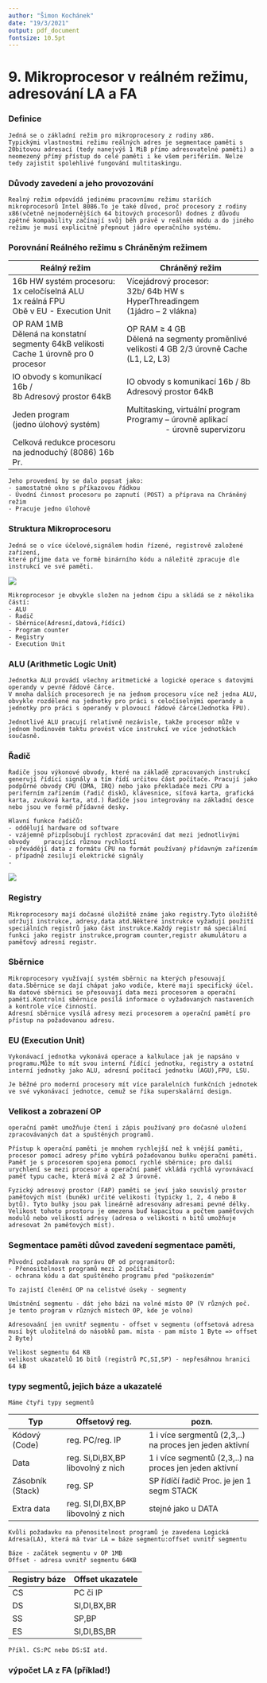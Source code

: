 ```yaml
---
author: "Šimon Kochánek"
date: "19/3/2021"
output: pdf_document
fontsize: 10.5pt
---
```


<style type="text/css">
  body{
    font-size: 10.5pt;
  }
</style>

# 9. Mikroprocesor v reálném režimu, adresování LA a FA

### Definice

    Jedná se o základní režim pro mikroprocesory z rodiny x86.
    Typickými vlastnostmi režimu reálných adres je segmentace paměti s 20bitovou adresací (tedy nanejvýš 1 MiB přímo adresovatelné paměti) a neomezený přímý přístup do celé paměti i ke všem perifériím. Nelze tedy zajistit spolehlivé fungování multitaskingu.

### Důvody zavedení a jeho provozování

    Realný režim odpovídá jedinému pracovnímu režimu starších mikroprocesorů Intel 8086.To je také důvod, proč procesory z rodiny x86(včetně nejmodernějších 64 bitových procesorů) dodnes z důvodu zpětné kompability začínají svůj běh právě v reálném módu a do jiného režimu je musí explicitně přepnout jádro operačního systému.

### Porovnání Reálného režimu s Chráněným režimem

| Reálný režim                                                                         | Chráněný režim                                                                                             |
| ------------------------------------------------------------------------------------ | ---------------------------------------------------------------------------------------------------------- |
| 16b HW systém procesoru: <br />1x celočíselná ALU <br />1x reálná FPU <br />Obě v EU - Execution Unit  | Vícejádrový procesor: <br /> 32b/ 64b HW s HyperThreadingem <br /> (1jádro – 2 vlákna)                                   |
| OP RAM 1MB <br /> Dělená na konstatní segmenty 64kB velikosti Cache 1 úrovně pro 0 procesor | OP RAM ≥ 4 GB <br /> Dělená na segmenty proměnlivé velikosti 4 GB 2/3 úrovně Cache (L1, L2, L3)                   |
| IO obvody s komunikací 16b / <br />8b Adresový prostor 64kB                     <br />           | IO obvody s komunikací 16b / 8b <br /> Adresový prostor 64kB                                                      |
| Jeden program <br /> (jedno úlohový systém)                                                 | Multitasking, virtuální program <br /> Programy – úrovně aplikací           <br />           &nbsp;&nbsp;&nbsp;&nbsp;&nbsp;&nbsp;&nbsp;&nbsp;&nbsp;&nbsp;&nbsp;&nbsp;&nbsp;&nbsp;&nbsp;&nbsp;&nbsp;       - úrovně supervizoru |
| Celková redukce procesoru na jednoduchý (8086) 16b Pr.                               |                                                                                                            |

    Jeho provedení by se dalo popsat jako:
    - samostatné okno s příkazovou řádkou
    - Úvodní činnost procesoru po zapnutí (POST) a příprava na Chráněný režim 
    - Pracuje jedno úlohově

### Struktura Mikroprocesoru

    Jedná se o více účelové,signálem hodin řízené, registrově založené zařízení,
    které přijme data ve formě binárního kódu a náležitě zpracuje dle instrukcí ve své paměti.
![](images/microprocessor_system.png)

    Mikroprocesor je obvykle složen na jednom čipu a skládá se z několika částí:
    - ALU
    - Řadič
    - Sběrnice(Adresní,datová,řídící)
    - Program counter
    - Registry
    - Execution Unit

### ALU (Arithmetic Logic Unit)

    Jednotka ALU provádí všechny aritmetické a logické operace s datovými operandy v pevné řádové čárce.
    V mnoha dalších procesorech je na jednom procesoru více než jedna ALU, obvykle rozdělené na jednotky pro práci s celočíselnými operandy a jednotky pro práci s operandy v plovoucí řádové čárce(Jednotka FPU).

    Jednotlivé ALU pracují relativně nezávisle, takže procesor může v jednom hodinovém taktu provést více instrukcí ve více jednotkách současně.

### Řadič

    Řadiče jsou výkonové obvody, které na základě zpracovaných instrukcí generují řídící signály a tím řídí určitou část počítače. Pracují jako podpůrné obvody CPU (DMA, IRQ) nebo jako překladače mezi CPU a periferním zařízením (řadič disků, klávesnice, síťová karta, grafická karta, zvuková karta, atd.) Řadiče jsou integrovány na základní desce nebo jsou ve formě přídavné desky.
    
    Hlavní funkce řadičů:
    - oddělují hardware od software
    - vzájemně přizpůsobují rychlost zpracování dat mezi jednotlivými obvody    pracující různou rychlostí
    - převádějí data z formátu CPU na formát používaný přídavným zařízením
    - případně zesilují elektrické signály 
    - 
![](images/Control_Unit.png)

### Registry

    Mikroprocesory mají dočasné úložiště známe jako registry.Tyto úložiště udržují instrukce, adresy,data atd.Některé instrukce vyžadují použití speciálních registrů jako část instrukce.Každý registr má speciální funkci jako registr instrukce,program counter,registr akumulátoru a paměťový adresní registr.

### Sběrnice

    Mikroprocesory využívají systém sběrnic na kterých přesouvají data.Sběrnice se dají chápat jako vodiče, které mají specifický účel.
    Na datové sběrnici se přesouvají data mezi procesorem a operační pamětí.Kontrolní sběrnice posílá informace o vyžadovaných nastaveních a kontrole více činností.
    Adresní sběrnice vysílá adresy mezi procesorem a operační pamětí pro přístup na požadovanou adresu.

### EU (Execution Unit)

    Vykonávací jednotka vykonává operace a kalkulace jak je napsáno v programu.Může to mít svou interní řídící jednotku, registry a ostatní interní jednotky jako ALU, adresní počítací jednotku (AGU),FPU, LSU.

    Je běžné pro moderní procesory mít více paralelních funkčních jednotek ve své vykonávací jednotce, cemuž se říka superskalární design. 

### Velikost a zobrazení OP

    operační pamět umožňuje čtení i zápis používaný pro dočasné uložení zpracovávaných dat a spuštěných programů.

    Přístup k operační paměti je mnohem rychlejší než k vnější paměti, procesor pomocí adresy přímo vybírá požadovanou buňku operační paměti. Paměť je s procesorem spojena pomocí rychlé sběrnice; pro další urychlení se mezi procesor a operační paměť vkládá rychlá vyrovnávací paměť typu cache, která mívá 2 až 3 úrovně.

    Fyzický adresový prostor (FAP) paměti se jeví jako souvislý prostor paměťových míst (buněk) určité velikosti (typicky 1, 2, 4 nebo 8 bytů). Tyto buňky jsou pak lineárně adresovány adresami pevné délky. Velikost tohoto prostoru je omezena buď kapacitou a počtem paměťových modulů nebo velikostí adresy (adresa o velikosti n bitů umožňuje adresovat 2n paměťových míst).

### Segmentace paměti důvod zavedení segmentace paměti, 

    Původní požadavak na správu OP od programátorů:
    - Přenositelnost programů mezi 2 počítači
    - ochrana kódu a dat spuštěného programu před "poškozením"

    To zajistí členění OP na celistvé úseky - segmenty

    Umístnění segmentu - dát jeho bázi na volné místo OP (V různých poč. je tento program v různých místech OP, kde je volno)

    Adresovaání jen uvnitř segmentu - offset v segmentu (offsetová adresa musí být uložitelná do násobků pam. místa - pam místo 1 Byte => offset 2 Byte)

    Velikost segmentu 64 KB
    velikost ukazatelů 16 bitů (registrů PC,SI,SP) - nepřesáhnou hranici 64 kB

### typy segmentů, jejich báze a ukazatelé

    Máme čtyři typy segmentů

| Typ | Offsetový reg. | pozn. |
|-|-|-|
| Kódový (Code) | reg. PC/reg. IP | 1 i více sergmentů (2,3,..) na proces jen jeden aktivní |
| Data | reg. Si,Di,BX,BP libovolný z nich | 1 i více segmentů (2,3,..) na proces jen jeden aktivní |
| Zásobník (Stack) | reg. SP | SP řídíčí řadič Proc. je jen 1 segm STACK |
| Extra data | reg. SI,DI,BX,BP libovolný z nich | stejné jako u DATA |

    Kvůli požadavku na přenositelnost programů je zavedena Logická Adresa(LA), která má tvar LA = báze segmentu:offset uvnitř segmentu

    Báze - začátek segmentu v OP 1MB 
    Offset - adresa uvnitř segmentu 64KB

    
| Registry báze | Offset ukazatele |
|-|-|
| CS | PC či IP |
| DS | SI,DI,BX,BR |
| SS | SP,BP |
| ES | SI,DI,BS,BR |

    Příkl. CS:PC nebo DS:SI atd.

### výpočet LA z FA (příklad!)

    